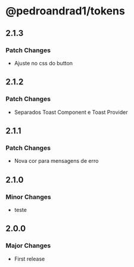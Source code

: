 # @pedroandrad1/tokens

## 2.1.3

### Patch Changes

- Ajuste no css do button

## 2.1.2

### Patch Changes

- Separados Toast Component e Toast Provider

## 2.1.1

### Patch Changes

- Nova cor para mensagens de erro

## 2.1.0

### Minor Changes

- teste

## 2.0.0

### Major Changes

- First release
